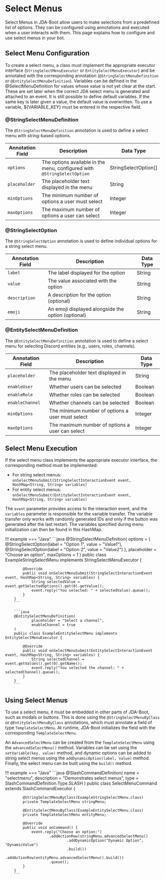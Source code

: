 # Select Menus

Select Menus in JDA-Boot allow users to make selections from a predefined list of options. They can be configured using annotations and executed when a user interacts with them. This page explains how to configure and use select menus in your bot.

## Select Menu Configuration

To create a select menu, a class must implement the appropriate executor interface (`StringSelectMenuExecutor` or `EntitySelectMenuExecutor`) and be annotated with the corresponding annotation (`@StringSelectMenuDefinition` or `@EntitySelectMenuDefinition`). Variables can be defined in the @SelectMenuDefinition for values whose value is not yet clear at the start. These are set later when the correct JDA select menu is generated and attached to an event. It is still possible to define default variables. If the same key is later given a value, the default value is overwritten. To use a variable, ${VARIABLE_KEY} must be entered in the respective field.

### @StringSelectMenuDefinition

The `@StringSelectMenuDefinition` annotation is used to define a select menu with string-based options.

| Annotation Field | Description                                                              | Data Type            |
|------------------|--------------------------------------------------------------------------|----------------------|
| `options`        | The options available in the menu, configured with `@StringSelectOption` | StringSelectOption[] |
| `placeholder`    | The placeholder text displayed in the menu                               | String               |
| `minOptions`     | The minimum number of options a user must select                         | Integer              |
| `maxOptions`     | The maximum number of options a user can select                          | Integer              |

### @StringSelectOption

The `@StringSelectOption` annotation is used to define individual options for a string select menu.

| Annotation Field | Description                                        | Data Type |
|------------------|----------------------------------------------------|-----------|
| `label`          | The label displayed for the option                 | String    |
| `value`          | The value associated with the option               | String    |
| `description`    | A description for the option (optional)            | String    |
| `emoji`          | An emoji displayed alongside the option (optional) | String    |

### @EntitySelectMenuDefinition

The `@EntitySelectMenuDefinition` annotation is used to define a select menu for selecting Discord entities (e.g., users, roles, channels).

| Annotation Field | Description                                      | Data Type |
|------------------|--------------------------------------------------|-----------|
| `placeholder`    | The placeholder text displayed in the menu       | String    |
| `enableUser`     | Whether users can be selected                    | Boolean   |
| `enableRole`     | Whether roles can be selected                    | Boolean   |
| `enableChannel`  | Whether channels can be selected                 | Boolean   |
| `minOptions`     | The minimum number of options a user must select | Integer   |
| `maxOptions`     | The maximum number of options a user can select  | Integer   |

## Select Menu Execution

If the select menu class implements the appropriate executor interface, the corresponding method must be implemented:

- For string select menus: `onSelectMenuSubmit(StringSelectInteractionEvent event, HashMap<String, String> variables)`
- For entity select menus: `onSelectMenuSubmit(EntitySelectInteractionEvent event, HashMap<String, String> variables)`

The `event` parameter provides access to the interaction event, and the `variables` parameter is responsible for the variable transfer. The variable transfer only works with randomly generated IDs and only if the button was generated after the last restart. The variables specified during menu initialization can then be found in this HashMap.

!!! example
    === "Java"
        ```java
        @StringSelectMenuDefinition(
            options = {
                @StringSelectOption(label = "Option 1", value = "Value1"),
                @StringSelectOption(label = "Option 2", value = "Value2")
            },
            placeholder = "Choose an option",
            maxOptions = 1
        )
        public class ExampleStringSelectMenu implements StringSelectMenuExecutor {
        
            @Override
            public void onSelectMenuSubmit(StringSelectInteractionEvent event, HashMap<String, String> variables) {
                String selectedValue = event.getSelectedOptions().get(0).getValue();
                event.reply("You selected: " + selectedValue).queue();
            }
        }
        ```
        
        ```java
        @EntitySelectMenuDefinition(
                placeholder = "Select a channel",
                enableChannel = true
        )
        public class ExampleEntitySelectMenu implements EntitySelectMenuExecutor {

            @Override
            public void onSelectMenuSubmit(EntitySelectInteractionEvent event, HashMap<String, String> variables) {
                String selectedChannel = event.getValues().get(0).getName();
                event.reply("You selected the channel: " + selectedChannel).queue();
            }
        }
        ```

## Using Select Menus

To use a select menu, it must be embedded in other parts of JDA-Boot, such as modals or buttons. This is done using the `@StringSelectMenuByClass` or `@EntitySelectMenuByClass` annotations, which must annotate a field of type `TemplateSelectMenu`. At runtime, JDA-Boot initializes the field with the corresponding `TemplateSelectMenu`.

An `AdvancedSelectMenu` can be created from the `TemplateSelectMenu` using the `advancedSelectMenu()` method. Variables can be set using the `setVariable(key, value)` method, and dynamic options can be added to string select menus using the `addDynamicOption(label, value)` method. Finally, the select menu can be built using the `build()` method.

!!! example
    === "Java"
        ```java
        @SlashCommandDefinition(
                name = "selectmenu",
                description = "Demonstrates select menus",
                type = SlashCommandDefinition.Type.SLASH
        )
        public class SelectMenuCommand extends SlashCommandExecutor {

            @StringSelectMenuByClass(ExampleStringSelectMenu.class)
            private TemplateSelectMenu stringMenu;
            
            @EntitySelectMenuByClass(ExampleEntitySelectMenu.class)
            private TemplateSelectMenu entityMenu;

            @Override
            public void onCommand() {
                event.reply("Choose an option:")
                        .addActionRow(stringMenu.advancedSelectMenu()
                                .addDynamicOption("Dynamic Option", "DynamicValue")
                                .build())
                        .addActionRow(entityMenu.advancedSelectMenu().build())
                        .queue();
            }
        }
        ```